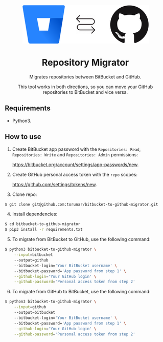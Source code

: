 <center>

![](img/logo.png)

# Repository Migrator

Migrates repositories between BitBucket and GitHub.

This tool works in both directions, so you can move your GitHub repositories to BitBucket and vice versa. 

</center>

## Requirements

* Python3.

## How to use

1. Create BitBucket app password with the `Repositories: Read`, `Repositories: Write` and `Repositories: Admin` permissions: 

    https://bitbucket.org/account/settings/app-passwords/new.
3. Create GitHub personal access token with the `repo` scopes:

    https://github.com/settings/tokens/new.
4. Clone repo:
```bash
$ git clone git@github.com:torunar/bitbucket-to-github-migrator.git
```
4. Install dependencies:
```bash
$ cd bitbucket-to-github-migrator
$ pip3 install -r requirements.txt
```
5. To migrate from BitBucket to GitHub, use the following command:
```bash
$ python3 bitbucket-to-github-migrator \
    --input=bitbucket
    --output=github
    --bitbucket-login='Your BitBucket username' \ 
    --bitbucket-password='App password from step 1' \
    --github-login='Your GitHub login' \
    --github-password='Personal access token from step 2' 
```
    
6. To migrate from GitHub to BitBucket, use the following command: 
```bash
$ python3 bitbucket-to-github-migrator \
    --input=github
    --output=bitbucket
    --bitbucket-login='Your BitBucket username' \ 
    --bitbucket-password='App password from step 1' \
    --github-login='Your GitHub login' \
    --github-password='Personal access token from step 2' 
```